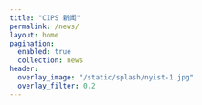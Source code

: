 ```yaml
---
title: "CIPS 新闻"
permalink: /news/
layout: home
pagination:
  enabled: true
  collection: news
header:
  overlay_image: "/static/splash/nyist-1.jpg"
  overlay_filter: 0.2
---
```

